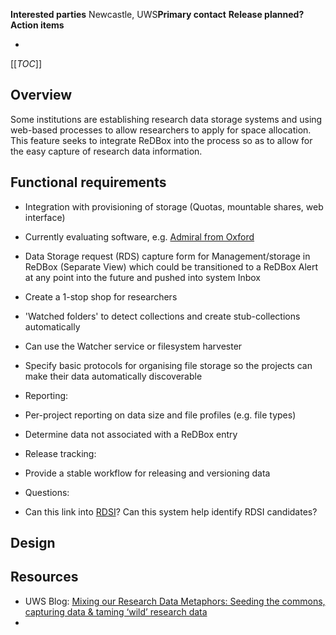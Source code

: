 **Interested parties** Newcastle, UWS**Primary contact** **Release planned?**  **Action items**

*  



[[_TOC_]]



## []()Overview

Some institutions are establishing research data storage systems and using web-based processes to allow researchers to apply for space allocation. This feature seeks to integrate ReDBox into the process so as to allow for the easy capture of research data information.
## []()Functional requirements


* Integration with provisioning of storage (Quotas, mountable shares, web interface)

 * Currently evaluating software, e.g. [Admiral from Oxford](http://imageweb.zoo.ox.ac.uk/wiki/index.php/ADMIRAL)
* Data Storage request (RDS) capture form for Management/storage in ReDBox (Separate View) which could be transitioned to a ReDBox Alert at any point into the future and pushed into system Inbox

 * Create a 1-stop shop for researchers
* 'Watched folders' to detect collections and create stub-collections automatically

 * Can use the Watcher service or filesystem harvester
* Specify basic protocols for organising file storage so the projects can make their data automatically discoverable
* Reporting:

 * Per-project reporting on data size and file profiles (e.g. file types)
 * Determine data not associated with a ReDBox entry
* Release tracking:

 * Provide a stable workflow for releasing and versioning data
* Questions:

 * Can this link into [RDSI](http://rdsi.uq.edu.au)? Can this system help identify RDSI candidates?

## []()Design



## []()Resources


* UWS Blog: [Mixing our Research Data Metaphors: Seeding the commons, capturing data & taming ‘wild’ research data](http://eresearch.uws.edu.au/blog/2012/03/16/mixing-our-research-data-metaphors-seeding-the-commons-capturing-data-taming-wild-research-data/)
*